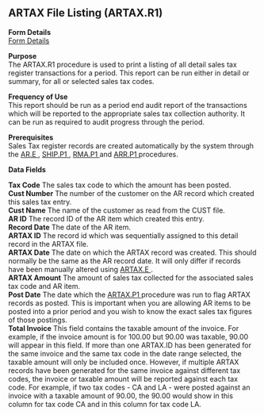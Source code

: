 ##  ARTAX File Listing (ARTAX.R1)

<PageHeader />

**Form Details**  
[ Form Details ](ARTAX-R1-1/README.md)   

**Purpose**  
The ARTAX.R1 procedure is used to print a listing of all detail sales tax
register transactions for a period. This report can be run either in detail or
summary, for all or selected sales tax codes.

**Frequency of Use**  
This report should be run as a period end audit report of the transactions
which will be reported to the appropriate sales tax collection authority. It
can be run as required to audit progress through the period.

**Prerequisites**  
Sales Tax register records are created automatically by the system through the [ AR.E ](../../AR-ENTRY/AR-E/README.md) , [ SHIP.P1 ](../../../duplicates/SHIP-P1/README.md) , [ RMA.P1 ](RMA-P1.htm) and [ ARR.P1 ](../../AR-PROCESS/ARR-P1/README.md) procedures. 

**Data Fields**

**Tax Code** The sales tax code to which the amount has been posted.  
**Cust Number** The number of the customer on the AR record which created this
sales tax entry.  
**Cust Name** The name of the customer as read from the CUST file.  
**AR ID** The record ID of the AR item which created this entry.  
**Record Date** The date of the AR item.  
**ARTAX ID** The record id which was sequentially assigned to this detail
record in the ARTAX file.  
**ARTAX Date** The date on which the ARTAX record was created. This should normally be the same as the AR record date. It will only differ if records have been manually altered using [ ARTAX.E ](../../../../rover/AR-OVERVIEW/AR-ENTRY/ARTAX-E/README.md) .   
**ARTAX Amount** The amount of sales tax collected for the associated sales
tax code and AR item.  
**Post Date** The date which the [ ARTAX.P1 ](../../AR-PROCESS/ARTAX-P1/README.md) procedure was run to flag ARTAX records as posted. This is important when you are allowing AR items to be posted into a prior period and you wish to know the exact sales tax figures of those postings.   
**Total Invoice** This field contains the taxable amount of the invoice. For
example, if the invoice amount is for 100.00 but 90.00 was taxable, 90.00 will
appear in this field. If more than one ARTAX.ID has been generated for the
same invoice and the same tax code in the date range selected, the taxable
amount will only be included once. However, if multiple ARTAX records have
been generated for the same invoice against different tax codes, the invoice
or taxable amount will be reported against each tax code. For example, if two
tax codes - CA and LA - were posted against an invoice with a taxable amount
of 90.00, the 90.00 would show in this column for tax code CA and in this
column for tax code LA.  
  
<badge text= "Version 8.10.57" vertical="middle" />

<PageFooter />